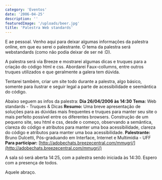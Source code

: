 ```yaml
---
category: 'Eventos'
date: '2006-04-25'
description: ''
featuredImage: '/uploads/beer.jpg'
title: 'Palestra Web standards'
---
```


E ae pessoal. Venho aqui para deixar algumas informações da palestra online, em que eu serei o palestrante. O tema da palestra será webstandards (como não podia deixar de ser né :D).

A palestra será via Breeze e mostrarei algumas dicas e truques para a criação do código html e css. Abordarei Faux-collumns, entre outros truques utilizados e que geralmente a galera tem dúvida.

Tentarei também, criar um site todo durante a palestra, algo básico, somente para ilustrar e seguir legal a parte de acessibilidade e seemântica do código.

Abaixo seguem as infos da palestra: **Dia 26/04/2006 às 14:30** **Tema:** Web standards - Truques & Dicas **Resumo:** Uma breve apresentação de soluções para as dúvidas mais frequentes e truques para manter seu site o mais perfeito possível entre os diferentes browsers. Construção de um pequeno site, seu html e css, desde o começo, observando a semântica, clareza do código e atributos para manter uma boa acessibilidade, clareza do código e atributos para manter uma boa acessibilidade. **Palestrante:** Bruno Dulcetti, Pós-graduando em Interface, Internet e Multimídia - UFF **Para participar:** [http://adobechats.breezecentral.com/mmugrj/](http://adobechats.breezecentral.com/mmugrj/)

A sala só será aberta 14:25, com a palestra sendo iniciada às 14:30. Espero com a presença de todos.

Aquele abraço.
